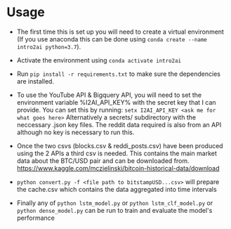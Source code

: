 
# Usage
- The first time this is set up you will need to create a virtual environment (If you use anaconda this can be done using `conda create --name intro2ai python=3.7`).

- Activate the environment using `conda activate intro2ai`

- Run `pip install -r requirements.txt` to make sure the dependencies are installed.

- To use the YouTube API & Bigquery API, you will need to set the environment variable %I2AI_API_KEY% with the secret key that I can provide. 
You can set this by running: `setx I2AI_API_KEY <ask me for what goes here>`
Alternatively a secrets/ subdirectory with the neccessary .json key files. The reddit data required is also from an API although no key is necessary to run this.

- Once the two csvs (blocks.csv & reddi_posts.csv) have been produced using the 2 APIs a third csv is needed. This contains the main market data about the BTC/USD pair and can be downloaded from.
https://www.kaggle.com/mczielinski/bitcoin-historical-data/download

- `python convert.py -f <file path to bitstampUSD...csv>` will prepare the cache.csv which contains the data aggregated into time intervals

- Finally any of `python lstm_model.py` or `python lstm_clf_model.py` or `python dense_model.py` can be run to train and evaluate the model's performance

